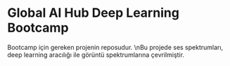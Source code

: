 # Global AI Hub Deep Learning Bootcamp
Bootcamp için gereken projenin reposudur. 
\nBu projede ses spektrumları, deep learning aracılığı ile görüntü spektrumlarına çevrilmiştir.
